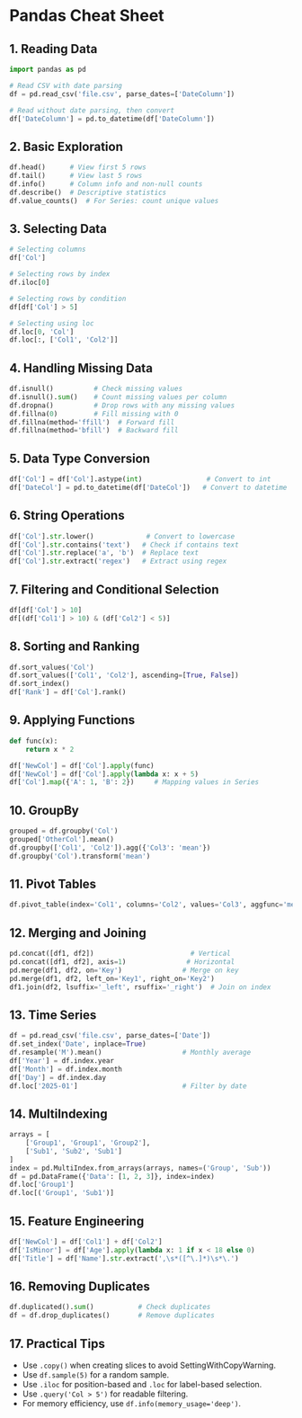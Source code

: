 # Pandas Cheat Sheet

## 1. Reading Data

```python
import pandas as pd

# Read CSV with date parsing
df = pd.read_csv('file.csv', parse_dates=['DateColumn'])

# Read without date parsing, then convert
df['DateColumn'] = pd.to_datetime(df['DateColumn'])
```

## 2. Basic Exploration

```python
df.head()      # View first 5 rows
df.tail()      # View last 5 rows
df.info()      # Column info and non-null counts
df.describe()  # Descriptive statistics
df.value_counts()  # For Series: count unique values
```

## 3. Selecting Data

```python
# Selecting columns
df['Col']

# Selecting rows by index
df.iloc[0]

# Selecting rows by condition
df[df['Col'] > 5]

# Selecting using loc
df.loc[0, 'Col']
df.loc[:, ['Col1', 'Col2']]
```

## 4. Handling Missing Data

```python
df.isnull()          # Check missing values
df.isnull().sum()    # Count missing values per column
df.dropna()          # Drop rows with any missing values
df.fillna(0)         # Fill missing with 0
df.fillna(method='ffill')  # Forward fill
df.fillna(method='bfill')  # Backward fill
```

## 5. Data Type Conversion

```python
df['Col'] = df['Col'].astype(int)                # Convert to int
df['DateCol'] = pd.to_datetime(df['DateCol'])   # Convert to datetime
```

## 6. String Operations

```python
df['Col'].str.lower()             # Convert to lowercase
df['Col'].str.contains('text')   # Check if contains text
df['Col'].str.replace('a', 'b')  # Replace text
df['Col'].str.extract('regex')   # Extract using regex
```

## 7. Filtering and Conditional Selection

```python
df[df['Col'] > 10]
df[(df['Col1'] > 10) & (df['Col2'] < 5)]
```

## 8. Sorting and Ranking

```python
df.sort_values('Col')
df.sort_values(['Col1', 'Col2'], ascending=[True, False])
df.sort_index()
df['Rank'] = df['Col'].rank()
```

## 9. Applying Functions

```python
def func(x):
    return x * 2

df['NewCol'] = df['Col'].apply(func)
df['NewCol'] = df['Col'].apply(lambda x: x + 5)
df['Col'].map({'A': 1, 'B': 2})     # Mapping values in Series
```

## 10. GroupBy

```python
grouped = df.groupby('Col')
grouped['OtherCol'].mean()
df.groupby(['Col1', 'Col2']).agg({'Col3': 'mean'})
df.groupby('Col').transform('mean')
```

## 11. Pivot Tables

```python
df.pivot_table(index='Col1', columns='Col2', values='Col3', aggfunc='mean')
```

## 12. Merging and Joining

```python
pd.concat([df1, df2])                        # Vertical
pd.concat([df1, df2], axis=1)               # Horizontal
pd.merge(df1, df2, on='Key')               # Merge on key
pd.merge(df1, df2, left_on='Key1', right_on='Key2')
df1.join(df2, lsuffix='_left', rsuffix='_right')  # Join on index
```

## 13. Time Series

```python
df = pd.read_csv('file.csv', parse_dates=['Date'])
df.set_index('Date', inplace=True)
df.resample('M').mean()                    # Monthly average
df['Year'] = df.index.year
df['Month'] = df.index.month
df['Day'] = df.index.day
df.loc['2025-01']                          # Filter by date
```

## 14. MultiIndexing

```python
arrays = [
    ['Group1', 'Group1', 'Group2'],
    ['Sub1', 'Sub2', 'Sub1']
]
index = pd.MultiIndex.from_arrays(arrays, names=('Group', 'Sub'))
df = pd.DataFrame({'Data': [1, 2, 3]}, index=index)
df.loc['Group1']
df.loc[('Group1', 'Sub1')]
```

## 15. Feature Engineering

```python
df['NewCol'] = df['Col1'] + df['Col2']
df['IsMinor'] = df['Age'].apply(lambda x: 1 if x < 18 else 0)
df['Title'] = df['Name'].str.extract(',\s*([^\.]*)\s*\.')
```

## 16. Removing Duplicates

```python
df.duplicated().sum()           # Check duplicates
df = df.drop_duplicates()       # Remove duplicates
```

## 17. Practical Tips

* Use `.copy()` when creating slices to avoid SettingWithCopyWarning.
* Use `df.sample(5)` for a random sample.
* Use `.iloc` for position-based and `.loc` for label-based selection.
* Use `.query('Col > 5')` for readable filtering.
* For memory efficiency, use `df.info(memory_usage='deep')`.


